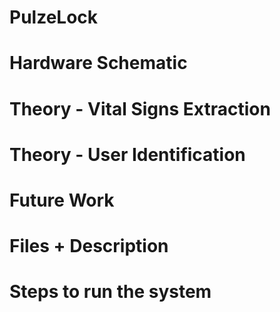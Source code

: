 # PulzeLock

# Hardware Schematic

# Theory - Vital Signs Extraction

# Theory - User Identification

# Future Work

# Files + Description

# Steps to run the system
